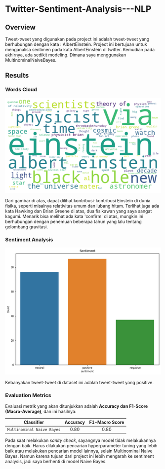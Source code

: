 <h1> Twitter-Sentiment-Analysis---NLP </h1>

## Overview

<p>Tweet-tweet yang digunakan pada project ini adalah tweet-tweet yang berhubungan dengan kata : AlbertEinstein. Project ini bertujuan untuk menganalisa sentimen pada kata AlbertEinstein di twitter. Kemudian pada akhirnya, ada sedikit modeling. Dimana saya menggunakan MultinominalNaiveBayes.</p>

## Results

### Words Cloud

![GitHub Logo](/images/1.png)

Dari gambar di atas, dapat dilihat kontribusi-kontribusi Einstein di dunia fisika, seperti misalnya relativitas umum dan lubang hitam. Terlihat juga ada kata Hawking dan Brian Greene di atas, dua fisikawan yang saya sangat kagumi. Menarik bisa melihat ada kata 'confirm' di atas, mungkin ini berhubungan dengan penemuan beberapa tahun yang lalu tentang gelombang gravitasi.

### Sentiment Analysis

![GitHub Logo](/images/2.png)


Kebanyakan tweet-tweet di dataset ini adalah tweet-tweet yang positive.

### Evaluation Metrics

Evaluasi metrik yang akan ditunjukkan adalah <b>Accuracy dan F1-Score (Macro-Average)</b>, dan ini hasilnya:

| Classifier | Accuracy | F1-Macro Score |
| :---: | :---: | :---: |
| `Multinominal Naive Bayes` | 0.80 | 0.80 |

Pada saat melakukan <i>sanity check</i>, sayangnya model tidak melakukannya dengan baik. Harus dilakukan pencarian hyperparameter tuning yang lebih baik atau melakukan pencarian model lainnya, selain Multinominal Naive Bayes. Namun karena tujuan dari project ini lebih mengarah ke sentiment analysis, jadi saya berhenti di model Naive Bayes.




